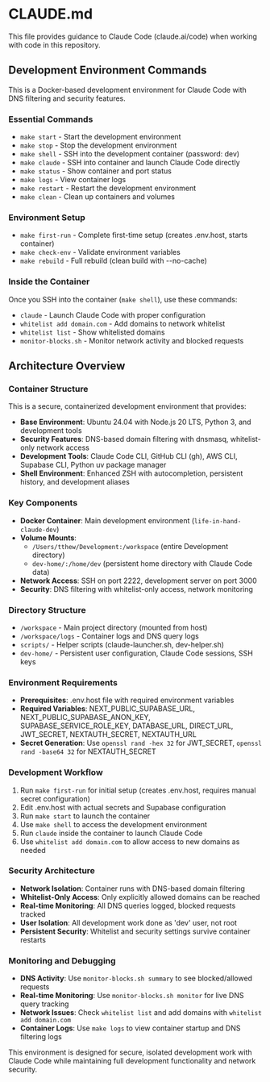 # CLAUDE.md

This file provides guidance to Claude Code (claude.ai/code) when working with code in this repository.

## Development Environment Commands

This is a Docker-based development environment for Claude Code with DNS filtering and security features.

### Essential Commands
- `make start` - Start the development environment
- `make stop` - Stop the development environment  
- `make shell` - SSH into the development container (password: dev)
- `make claude` - SSH into container and launch Claude Code directly
- `make status` - Show container and port status
- `make logs` - View container logs
- `make restart` - Restart the development environment
- `make clean` - Clean up containers and volumes

### Environment Setup
- `make first-run` - Complete first-time setup (creates .env.host, starts container)
- `make check-env` - Validate environment variables
- `make rebuild` - Full rebuild (clean build with --no-cache)

### Inside the Container
Once you SSH into the container (`make shell`), use these commands:
- `claude` - Launch Claude Code with proper configuration
- `whitelist add domain.com` - Add domains to network whitelist
- `whitelist list` - Show whitelisted domains
- `monitor-blocks.sh` - Monitor network activity and blocked requests

## Architecture Overview

### Container Structure
This is a secure, containerized development environment that provides:
- **Base Environment**: Ubuntu 24.04 with Node.js 20 LTS, Python 3, and development tools
- **Security Features**: DNS-based domain filtering with dnsmasq, whitelist-only network access
- **Development Tools**: Claude Code CLI, GitHub CLI (gh), AWS CLI, Supabase CLI, Python uv package manager
- **Shell Environment**: Enhanced ZSH with autocompletion, persistent history, and development aliases

### Key Components
- **Docker Container**: Main development environment (`life-in-hand-claude-dev`)
- **Volume Mounts**: 
  - `/Users/tthew/Development:/workspace` (entire Development directory)
  - `dev-home/:/home/dev` (persistent home directory with Claude Code data)
- **Network Access**: SSH on port 2222, development server on port 3000
- **Security**: DNS filtering with whitelist-only access, network monitoring

### Directory Structure
- `/workspace` - Main project directory (mounted from host)
- `/workspace/logs` - Container logs and DNS query logs
- `scripts/` - Helper scripts (claude-launcher.sh, dev-helper.sh)
- `dev-home/` - Persistent user configuration, Claude Code sessions, SSH keys

### Environment Requirements
- **Prerequisites**: .env.host file with required environment variables
- **Required Variables**: NEXT_PUBLIC_SUPABASE_URL, NEXT_PUBLIC_SUPABASE_ANON_KEY, SUPABASE_SERVICE_ROLE_KEY, DATABASE_URL, DIRECT_URL, JWT_SECRET, NEXTAUTH_SECRET, NEXTAUTH_URL
- **Secret Generation**: Use `openssl rand -hex 32` for JWT_SECRET, `openssl rand -base64 32` for NEXTAUTH_SECRET

### Development Workflow
1. Run `make first-run` for initial setup (creates .env.host, requires manual secret configuration)
2. Edit .env.host with actual secrets and Supabase configuration
3. Run `make start` to launch the container
4. Use `make shell` to access the development environment
5. Run `claude` inside the container to launch Claude Code
6. Use `whitelist add domain.com` to allow access to new domains as needed

### Security Architecture
- **Network Isolation**: Container runs with DNS-based domain filtering
- **Whitelist-Only Access**: Only explicitly allowed domains can be reached
- **Real-time Monitoring**: All DNS queries logged, blocked requests tracked
- **User Isolation**: All development work done as 'dev' user, not root
- **Persistent Security**: Whitelist and security settings survive container restarts

### Monitoring and Debugging
- **DNS Activity**: Use `monitor-blocks.sh summary` to see blocked/allowed requests
- **Real-time Monitoring**: Use `monitor-blocks.sh monitor` for live DNS query tracking
- **Network Issues**: Check `whitelist list` and add domains with `whitelist add domain.com`
- **Container Logs**: Use `make logs` to view container startup and DNS filtering logs

This environment is designed for secure, isolated development work with Claude Code while maintaining full development functionality and network security.